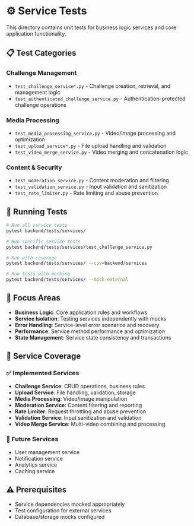 # ⚙️ Service Tests

This directory contains unit tests for business logic services and core application functionality.

## 📋 Test Categories

### Challenge Management
- `test_challenge_service*.py` - Challenge creation, retrieval, and management logic
- `test_authenticated_challenge_service.py` - Authentication-protected challenge operations

### Media Processing
- `test_media_processing_service.py` - Video/image processing and optimization
- `test_upload_service*.py` - File upload handling and validation
- `test_video_merge_service.py` - Video merging and concatenation logic

### Content & Security
- `test_moderation_service.py` - Content moderation and filtering
- `test_validation_service.py` - Input validation and sanitization
- `test_rate_limiter.py` - Rate limiting and abuse prevention

## 🚀 Running Tests

```bash
# Run all service tests
pytest backend/tests/services/

# Run specific service tests
pytest backend/tests/services/test_challenge_service.py

# Run with coverage
pytest backend/tests/services/ --cov=backend/services

# Run tests with mocking
pytest backend/tests/services/ --mock-external
```

## 🎯 Focus Areas

- **Business Logic**: Core application rules and workflows
- **Service Isolation**: Testing services independently with mocks
- **Error Handling**: Service-level error scenarios and recovery
- **Performance**: Service method performance and optimization
- **State Management**: Service state consistency and transactions

## 🔧 Service Coverage

### ✅ Implemented Services
- **Challenge Service**: CRUD operations, business rules
- **Upload Service**: File handling, validation, storage
- **Media Processing**: Video/image manipulation
- **Moderation Service**: Content filtering and reporting
- **Rate Limiter**: Request throttling and abuse prevention
- **Validation Service**: Input sanitization and validation
- **Video Merge Service**: Multi-video combining and processing

### 🔄 Future Services
- User management service
- Notification service
- Analytics service
- Caching service

## ⚠️ Prerequisites

- Service dependencies mocked appropriately
- Test configuration for external services
- Database/storage mocks configured